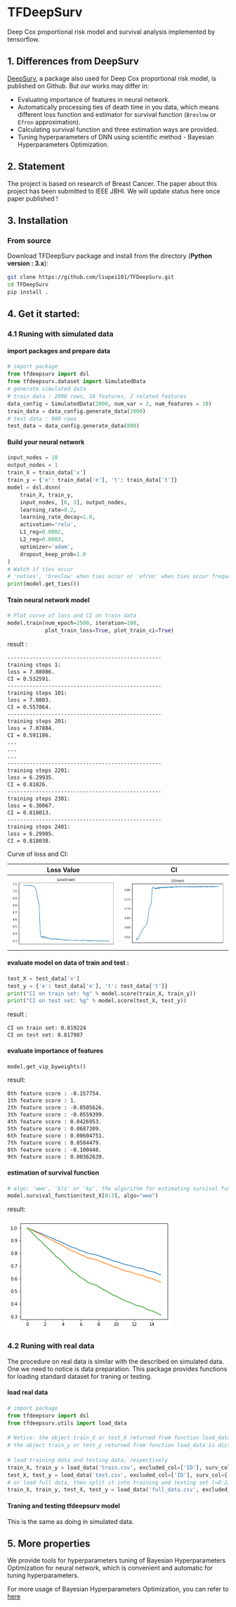 # TFDeepSurv
Deep Cox proportional risk model and survival analysis implemented by tensorflow.

## 1. Differences from DeepSurv
[DeepSurv](https://github.com/jaredleekatzman/DeepSurv), a package also used for Deep Cox proportional risk model, is published on Github. But our works may differ in:

- Evaluating importance of features in neural network.
- Automatically processing ties of death time in you data, which means different loss function and estimator for survival function (`Breslow` or `Efron` approximation).
- Calculating survival function and three estimation ways are provided.
- Tuning hyperparameters of DNN using scientific method - Bayesian Hyperparameters Optimization.

## 2. Statement
The project is based on research of Breast Cancer. The paper about this project has been submitted to IEEE JBHI. We will update status here once paper published !

## 3. Installation
### From source

Download TFDeepSurv package and install from the directory (**Python version : 3.x**):
```bash
git clone https://github.com/liupei101/TFDeepSurv.git
cd TFDeepSurv
pip install .
```

## 4. Get it started:

### 4.1 Runing with simulated data
#### import packages and prepare data
```python
# import package
from tfdeepsurv import dsl
from tfdeepsurv.dataset import SimulatedData
# generate simulated data
# train data : 2000 rows, 10 features, 2 related features
data_config = SimulatedData(2000, num_var = 2, num_features = 10)
train_data = data_config.generate_data(2000)
# test data : 800 rows
test_data = data_config.generate_data(800)
```

#### Build your neural network
```python
input_nodes = 10
output_nodes = 1
train_X = train_data['x']
train_y = {'e': train_data['e'], 't': train_data['t']}
model = dsl.dsnn(
    train_X, train_y,
    input_nodes, [6, 3], output_nodes, 
    learning_rate=0.2,
    learning_rate_decay=1.0,
    activation='relu', 
    L1_reg=0.0002, 
    L2_reg=0.0003, 
    optimizer='adam',
    dropout_keep_prob=1.0
)
# Watch if ties occur
# 'noties', 'breslow' when ties occur or 'efron' when ties occur frequently
print(model.get_ties())
```

#### Train neural network model
```python
# Plot curve of loss and CI on train data
model.train(num_epoch=2500, iteration=100,
            plot_train_loss=True, plot_train_ci=True)
```

result :
```
-------------------------------------------------
training steps 1:
loss = 7.08086.
CI = 0.532591.
-------------------------------------------------
training steps 101:
loss = 7.0803.
CI = 0.557864.
-------------------------------------------------
training steps 201:
loss = 7.07884.
CI = 0.591186.
...
...
...
-------------------------------------------------
training steps 2201:
loss = 6.29935.
CI = 0.81826.
-------------------------------------------------
training steps 2301:
loss = 6.30067.
CI = 0.818013.
-------------------------------------------------
training steps 2401:
loss = 6.29985.
CI = 0.818038.
```
Curve of loss and CI:

Loss Value                       | CI
:-------------------------------:|:--------------------------------------:
![](tools/README-loss.png)|![](tools/README-ci.png)

#### evaluate model on data of train and test :
```python
test_X = test_data['x']
test_y = {'e': test_data['e'], 't': test_data['t']}
print("CI on train set: %g" % model.score(train_X, train_y))
print("CI on test set: %g" % model.score(test_X, test_y))
```
result :
```
CI on train set: 0.819224
CI on test set: 0.817987
```

#### evaluate importance of features
```python
model.get_vip_byweights()
```
result:
```
0th feature score : -0.157754.
1th feature score : 1.
2th feature score : -0.0505626.
3th feature score : -0.0559399.
4th feature score : 0.0426953.
5th feature score : 0.0687309.
6th feature score : 0.00604751.
7th feature score : 0.0584479.
8th feature score : -0.100448.
9th feature score : 0.00362639.
```

#### estimation of survival function
```python
# algo: 'wwe', 'bls' or 'kp', the algorithm for estimating survival function
model.survival_function(test_X[0:3], algo="wwe")
```

result:

![Survival rate](tools/README-surv.png)

### 4.2 Runing with real data
The procedure on real data is similar with the described on simulated data. One we need to notice is data preparation. This package provides functions for loading standard dataset for traning or testing.

#### load real data
```python
# import package
from tfdeepsurv import dsl
from tfdeepsurv.utils import load_data

# Notice: the object train_X or test_X returned from function load_data is numpy.array.
# the object train_y or test_y returned from function load_data is dict like {'e': numpy.array,'t': numpy.array}.

# load training data and testing data, respectively
train_X, train_y = load_data('train.csv', excluded_col=['ID'], surv_col={'e': 'event', 't': 'time'})
test_X, test_y = load_data('test.csv', excluded_col=['ID'], surv_col={'e': 'event', 't': 'time'})
# or load full data, then split it into training and testing set (=8:2).
train_X, train_y, test_X, test_y = load_data('full_data.csv', excluded_col=['ID'], surv_col={'e': 'event', 't': 'time'}, split_ratio=0.8)
```

#### Traning and testing tfdeepsurv model
This is the same as doing in simulated data.

## 5. More properties
We provide tools for hyperparameters tuning of Bayesian Hyperparameters Optimization for neural network, which is convenient and automatic for tuning hyperparameters.

For more usage of Bayesian Hyperparameters Optimization, you can refer to [here](bysopt/README.md)